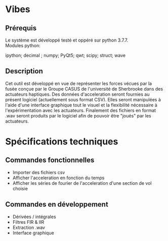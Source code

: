 # Vibes
## Prérequis
Le système est développé testé et oppéré sur python 3.7.7.<br />
Modules python:<br />

 ipython; decimal ; numpy; PyQt5; qwt; scipy; struct; wave

## Description

Cet outil est développé en vue de représenter les forces vécues par la fusée
conçue par le Groupe CASUS de l'université de Sherbrooke dans des actuateurs haptiques.
Des données d'acceleration seront fournies au présent logiciel (actuellement sous format CSV).
Elles seront manipulées à l'aide d'une interface graphique tout le visuel et la flexibilité 
nécessaire à l'expérimentation avec les actuateurs.
Finalement des fichiers en format .wav seront produits par le logiciel afin de
pouvoir être "joués" par les actuateurs.


# Spécifications techniques  

## Commandes fonctionnelles  
- Importer des fichiers csv 
- Afficher l'acceleration en fonction du temps
- Afficher les séries de fourier de l'acceleration d'une section de vol choisie


## Commandes en développement
- Dérivées / intégrales
- Filtres FIR & IIR
- Extraction .wav
- Interface graphique

